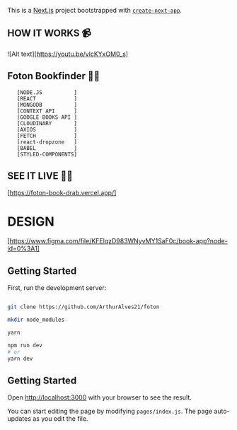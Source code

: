 This is a [Next.js](https://nextjs.org/) project bootstrapped with [`create-next-app`](https://github.com/vercel/next.js/tree/canary/packages/create-next-app).

## HOW IT WORKS 📹 
![Alt text][https://youtu.be/vlcKYxOM0_s]




## Foton Bookfinder 👨‍💻

```[NEXT.JS          ]
   [NODE.JS          ]
   [REACT            ]
   [MONGODB          ]
   [CONTEXT API      ]
   [GOOGLE BOOKS API ]
   [CLOUDINARY       ]
   [AXIOS            ]
   [FETCH            ]
   [react-dropzone   ]
   [BABEL            ]
   [STYLED-COMPONENTS]
```
## SEE IT LIVE 🤳🏻 
[https://foton-book-drab.vercel.app/]

# DESIGN
[https://www.figma.com/file/KFElqzD983WNyvMY1SaF0c/book-app?node-id=0%3A1]
## Getting Started

First, run the development server:

```bash

git clone https://github.com/ArthurAlves21/foton

mkdir node_modules

yarn

npm run dev
# or
yarn dev
```

## Getting Started

Open [http://localhost:3000](http://localhost:3000) with your browser to see the result.

You can start editing the page by modifying `pages/index.js`. The page auto-updates as you edit the file.
